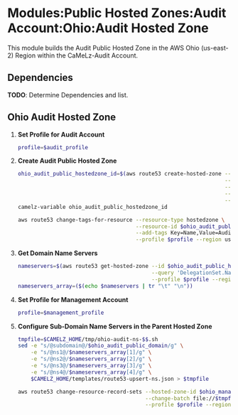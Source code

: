 # Modules:Public Hosted Zones:Audit Account:Ohio:Audit Hosted Zone

This module builds the Audit Public Hosted Zone in the AWS Ohio (us-east-2) Region within the
CaMeLz-Audit Account.

## Dependencies

**TODO**: Determine Dependencies and list.

## Ohio Audit Hosted Zone

1. **Set Profile for Audit Account**

    ```bash
    profile=$audit_profile
    ```

1. **Create Audit Public Hosted Zone**

    ```bash
    ohio_audit_public_hostedzone_id=$(aws route53 create-hosted-zone --name $ohio_audit_public_domain \
                                                                     --hosted-zone-config Comment="Public Zone for $ohio_audit_public_domain",PrivateZone=false \
                                                                     --caller-reference $(date +%s) \
                                                                     --query 'HostedZone.Id' \
                                                                     --profile $profile --region us-east-1 --output text | cut -f3 -d /)
    camelz-variable ohio_audit_public_hostedzone_id

    aws route53 change-tags-for-resource --resource-type hostedzone \
                                         --resource-id $ohio_audit_public_hostedzone_id \
                                         --add-tags Key=Name,Value=Audit-PublicHostedZone Key=Company,Value=CaMeLz Key=Environment,Value=Audit \
                                         --profile $profile --region us-east-1 --output text
    ```

1. **Get Domain Name Servers**

    ```bash
    nameservers=$(aws route53 get-hosted-zone --id $ohio_audit_public_hostedzone_id \
                                              --query 'DelegationSet.NameServers' \
                                              --profile $profile --region us-east-1 --output text)
    nameservers_array=($(echo $nameservers | tr "\t" "\n"))
    ```

1. **Set Profile for Management Account**

    ```bash
    profile=$management_profile
    ```

1. **Configure Sub-Domain Name Servers in the Parent Hosted Zone**

    ```bash
    tmpfile=$CAMELZ_HOME/tmp/ohio-audit-ns-$$.sh
    sed -e "s/@subdomain@/$ohio_audit_public_domain/g" \
        -e "s/@ns1@/$nameservers_array[1]/g" \
        -e "s/@ns2@/$nameservers_array[2]/g" \
        -e "s/@ns3@/$nameservers_array[3]/g" \
        -e "s/@ns4@/$nameservers_array[4]/g" \
        $CAMELZ_HOME/templates/route53-upsert-ns.json > $tmpfile

    aws route53 change-resource-record-sets --hosted-zone-id $ohio_management_public_hostedzone_id \
                                            --change-batch file://$tmpfile \
                                            --profile $profile --region us-east-1 --output text
    ```
